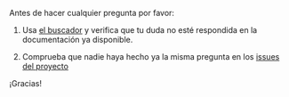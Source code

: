 Antes de hacer cualquier pregunta por favor:

1. Usa [el buscador](https://github.com/esri-es/licenciamiento-developers/search) y verifica que tu duda no esté respondida en la documentación ya disponible.

2. Comprueba que nadie haya hecho ya la misma pregunta en los [issues del proyecto](https://github.com/esri-es/licenciamiento-developers/issues)

¡Gracias!